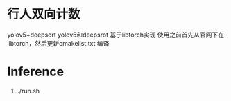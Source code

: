# 行人双向计数
yolov5+deepsort 
yolov5和deepsrot 基于libtorch实现
使用之前首先从官网下在libtorch，然后更新cmakelist.txt 编译

# Inference
1. ./run.sh
